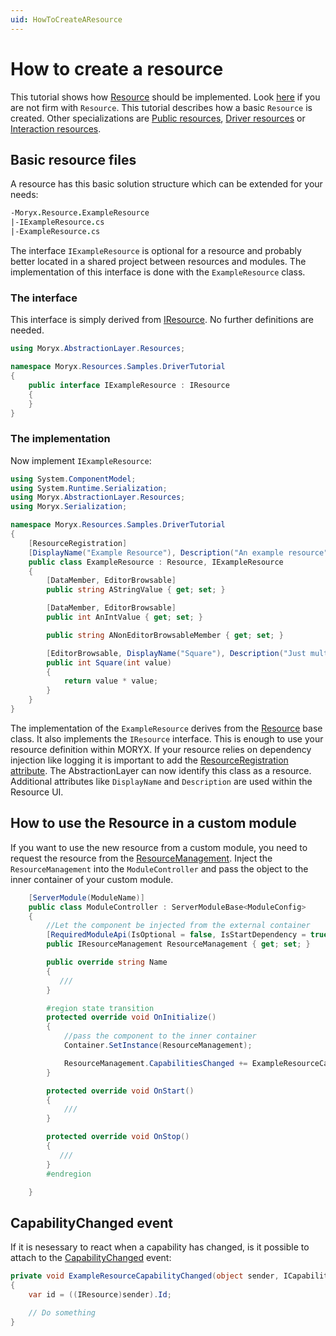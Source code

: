 ```yaml
---
uid: HowToCreateAResource
---
```

# How to create a resource

This tutorial shows how [Resource](xref:Moryx.AbstractionLayer.Resources.Resource) should be implemented. Look [here](../Resources/Overview.md) if you are not firm with `Resource`. This tutorial describes how a basic `Resource` is created. Other specializations are [Public resources](xref:Moryx.AbstractionLayer.Resources.PublicResource), [Driver resources](../Resources/Types/DriverResource.md) or [Interaction resources](../Resources/Types/InteractionResource.md).

## Basic resource files

A resource has this basic solution structure which can be extended for your needs:

````fs
-Moryx.Resource.ExampleResource
|-IExampleResource.cs
|-ExampleResource.cs
````

The interface `IExampleResource` is optional for a resource and probably better located in a shared project between resources and modules. The implementation of this interface is done with the `ExampleResource` class.

### The interface

This interface is simply derived from [IResource](xref:Moryx.AbstractionLayer.Resources.IResource). No further definitions are needed.

````cs
using Moryx.AbstractionLayer.Resources;

namespace Moryx.Resources.Samples.DriverTutorial
{
    public interface IExampleResource : IResource
    {
    }
}
````

### The implementation

Now implement `IExampleResource`:

````cs
using System.ComponentModel;
using System.Runtime.Serialization;
using Moryx.AbstractionLayer.Resources;
using Moryx.Serialization;

namespace Moryx.Resources.Samples.DriverTutorial
{
    [ResourceRegistration]
    [DisplayName("Example Resource"), Description("An example resource")]
    public class ExampleResource : Resource, IExampleResource
    {
        [DataMember, EditorBrowsable]
        public string AStringValue { get; set; }

        [DataMember, EditorBrowsable]
        public int AnIntValue { get; set; }

        public string ANonEditorBrowsableMember { get; set; }

        [EditorBrowsable, DisplayName("Square"), Description("Just multiplies given value with itself")]
        public int Square(int value)
        {
            return value * value;
        }
    }
}
````

The implementation of the `ExampleResource` derives from the [Resource](xref:Moryx.AbstractionLayer.Resources.Resource) base class. It also implements the `IResource` interface. This is enough to use your resource definition within MORYX. If your resource relies on dependency injection like logging it is important to add the [ResourceRegistration attribute](xref:Moryx.AbstractionLayer.Resources.ResourceRegistrationAttribute). The AbstractionLayer can now identify this class as a resource. Additional attributes like `DisplayName` and `Description` are used within the Resource UI.

## How to use the Resource in a custom module

If you want to use the new resource from a custom module, you need to request the resource from the [ResourceManagement](xref:Moryx.AbstractionLayer.Resources.IResourceManagement). Inject the `ResourceManagement` into the `ModuleController` and pass the object to the inner container of your custom module.

````cs
    [ServerModule(ModuleName)]
    public class ModuleController : ServerModuleBase<ModuleConfig>
    {
        //Let the component be injected from the external container
        [RequiredModuleApi(IsOptional = false, IsStartDependency = true)]
        public IResourceManagement ResourceManagement { get; set; }

        public override string Name
        {
           ///
        }

        #region state transition
        protected override void OnInitialize()
        {
            //pass the component to the inner container
            Container.SetInstance(ResourceManagement);

            ResourceManagement.CapabilitiesChanged += ExampleResourceCapabilityChanged;
        }

        protected override void OnStart()
        {
            ///
        }

        protected override void OnStop()
        {
           ///
        }
        #endregion

    }
````

## CapabilityChanged event

If it is nesessary to react when a capability has changed, is it possible to attach to the [CapabilityChanged](xref:Moryx.AbstractionLayer.Resources.IResourceManagement.CapabilitiesChanged) event:

````cs
private void ExampleResourceCapabilityChanged(object sender, ICapabilities newCapabilities)
{
    var id = ((IResource)sender).Id;

    // Do something
}
````